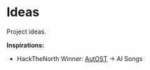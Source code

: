 # Ideas

Project ideas.

**Inspirations:**

- HackTheNorth Winner: [AutOST](https://devpost.com/software/autost) -> AI Songs
